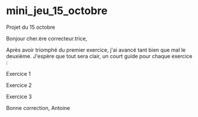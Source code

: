 # mini_jeu_15_octobre
Projet du 15 octobre

Bonjour cher.ère correcteur.trice,

Après avoir triomphé du premier exercice, j'ai avancé tant bien que mal le deuxième.
J'espère que tout sera clair, un court guide pour chaque exercice :

Exercice 1


Exercice 2


Exercice 3




Bonne correction,
Antoine